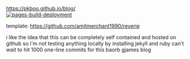 https://pkboo.github.io/blog/  
[![pages-build-deployment](https://github.com/PKBoo/blog/actions/workflows/pages/pages-build-deployment/badge.svg?branch=main)](https://github.com/PKBoo/blog/actions/workflows/pages/pages-build-deployment)

template: https://github.com/amitmerchant1990/reverie

i like the idea that this can be completely self contained and hosted on github so i'm not testing anything locally by installing jekyll and ruby can't wait to hit 1000 one-line commits for this baorb gjames blog
